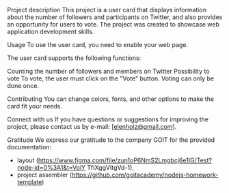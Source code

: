 Project description This project is a user card that displays information about
the number of followers and participants on Twitter, and also provides an
opportunity for users to vote. The project was created to showcase web
application development skills.

Usage To use the user card, you need to enable your web page.

The user card supports the following functions:

Counting the number of followers and members on Twitter Possibility to vote To
vote, the user must click on the "Vote" button. Voting can only be done once.

Contributing You can change colors, fonts, and other options to make the card
fit your needs.

Connect with us If you have questions or suggestions for improving the project,
please contact us by e-mail: [elenholz@gmail.com].

Gratitude We express our gratitude to the company GOIT for the provided
documentation:

- layout
  (https://www.figma.com/file/zun1oP6NmS2Lmgbcj6e1IG/Test?node-id=0%3A1&t=VoiY
  TfiXggVItgVd-1),
- project assembler (https://github.com/goitacademy/nodejs-homework-template)
